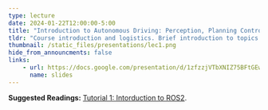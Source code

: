 ```yaml
---
type: lecture
date: 2024-01-22T12:00:00-5:00
title: "Introduction to Autonomous Driving: Perception, Planning Control"
tldr: "Course introduction and logistics. Brief introduction to topics covered."
thumbnail: /static_files/presentations/lec1.png
hide_from_announcments: false
links: 
    - url: https://docs.google.com/presentation/d/1zfzzjVTbXNIZ75BFtGEwQBJRHlY95VKkFQjJhYfznpI
      name: slides
---
```

**Suggested Readings:**
[Tutorial 1: Intorduction to ROS2](https://docs.google.com/presentation/d/1nzzvHQuBJAqdjlPDUl0l2_rU-MAu8jctu1Gt66vlHHM).
